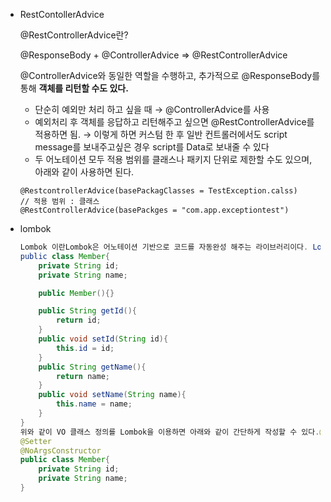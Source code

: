 - RestContollerAdvice
    
    @RestControllerAdvice란?
    
    @ResponseBody + @ControllerAdvice ⇒ @RestControllerAdvice
    
    @ControllerAdvice와 동일한 역할을 수행하고, 추가적으로 @ResponseBody를 통해 **객체를 리턴할 수도 있다.**
    
    - 단순히 예외만 처리 하고 싶을 때 → @ControllerAdvice를 사용
    - 예외처리 후 객체를 응답하고 리턴해주고 싶으면 @RestControllerAdvice를 적용하면 됨. → 이렇게 하면 커스텀 한 후 일반 컨트롤러에서도 script message를 보내주고싶은 경우 script를 Data로 보내줄 수 있다
    - 두 어노테이션 모두 적용 범위를 클래스나 패키지 단위로 제한할 수도 있으며, 아래와 같이 사용하면 된다.
    
    ```less
    @RestcontrollerAdvice(basePackagClasses = TestException.calss)
    // 적용 범위 : 클래스
    @RestControllerAdvice(basePackges = "com.app.exceptiontest")
    ```
    
- lombok
    
    ```java
    Lombok 이란Lombok은 어노테이션 기반으로 코드를 자동완성 해주는 라이브러리이다. Lombok을 이용하면 Getter, Setter, Equals, ToString 등과 같은 코드를 자동완성 시킬 수 있다.
    public class Member{
        private String id;
        private String name;
    
        public Member(){}
    
        public String getId(){
        	return id;
        }
        public void setId(String id){
        	this.id = id;
        }
        public String getName(){
        	return name;
        }
        public void setName(String name){
        	this.name = name;
        }
    }
    위와 같이 VO 클래스 정의를 Lombok을 이용하면 아래와 같이 간단하게 작성할 수 있다.@Getter
    @Setter
    @NoArgsConstructor
    public class Member{
        private String id;
        private String name;
    }
    ```